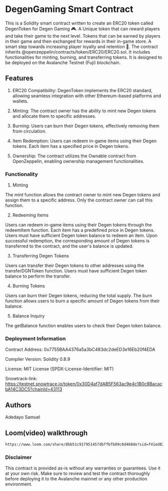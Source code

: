 # DegenGaming Smart Contract

This is a Solidity smart contract written to create an ERC20 token called DegenToken for Degen Gaming 🎮. A Unique token that can reward players and take their game to the next level. Tokens that can be earned by players in their game and then exchanged for rewards in their in-game store. A smart step towards increasing player loyalty and retention 🧠. The contract inherits @openzeppelin/contracts/token/ERC20/ERC20.sol. It includes functionalities for minting, burning, and transferring tokens. It is designed to be deployed on the Avalanche Testnet (Fuji) blockchain.


## Features

1. ERC20 Compatibility: DegenToken implements the ERC20 standard, allowing seamless integration with other Ethereum-based platforms and wallets.

2. Minting: The contract owner has the ability to mint new Degen tokens and allocate them to specific addresses.

3. Burning: Users can burn their Degen tokens, effectively removing them from circulation.

4. Item Redemption: Users can redeem in-game items using their Degen tokens. Each item has a specified price in Degen tokens.

5. Ownership: The contract utilizes the Ownable contract from OpenZeppelin, enabling ownership management functionalities.


### Functionality

1. Minting

The mint function allows the contract owner to mint new Degen tokens and assign them to a specific address.
Only the contract owner can call this function.

2. Redeeming Items

Users can redeem in-game items using their Degen tokens through the redeemItem function.
Each item has a predefined price in Degen tokens.
Users must have sufficient Degen token balance to redeem an item.
Upon successful redemption, the corresponding amount of Degen tokens is transferred to the contract, and the user's balance is updated.

3. Transferring Degen Tokens

Users can transfer their Degen tokens to other addresses using the transferDGNToken function.
Users must have sufficient Degen token balance to perform the transfer.

4. Burning Tokens

Users can burn their Degen tokens, reducing the total supply.
The burn function allows users to burn a specific amount of Degen tokens from their balance.

5. Balance Inquiry

The getBalance function enables users to check their Degen token balance.


### Deployment Information

Contract Address: 0x7755BAA4376a5a3bC483dc2deED3e16Eb20f4EDA

Compiler Version: Solidity 0.8.9

License: MIT License (SPDX-License-Identifier: MIT)

Snowtrack-link: https://testnet.snowtrace.io/token/0x30D4af7dAB5F563ac9e4c1B0c8BacacbA14C3DC5?chainId=43113


## Authors
Adedayo Samuel



## Loom(video) walkthrough
```bash
https://www.loom.com/share/8bb51c917951457dbffbfb89c0d468de?sid=f41ed829-65a2-417a-8f50-bb68255e170b
```

### Disclaimer

This contract is provided as-is without any warranties or guarantees. Use it at your own risk. Make sure to review and test the contract thoroughly before deploying it to the Avalanche mainnet or any other production environment.